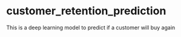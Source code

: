 # customer_retention_prediction
This is a deep learning model to predict if a customer will buy again
